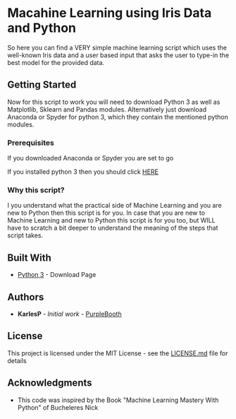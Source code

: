 # Macahine Learning using Iris Data and Python

So here you can find a VERY simple machine learning script which uses the well-known Iris data and a user based input 
that asks the user to type-in the best model for the provided data.

## Getting Started

Now for this script to work you will need to download Python 3 as well as Matplotlib, Sklearn and Pandas modules.
Alternatively just download Anaconda or Spyder for python 3, which they contain the mentioned python modules.

### Prerequisites

If you downloaded Anaconda or Spyder you are set to go

If you installed python 3 then you should click [HERE](https://docs.python.org/3/installing/index.html#basic-usage)

### Why this script?

I you understand what the practical side of Machine Learning and you are new to Python then this script is for you. In case that
you are new to Machine Learning and new to Python this script is for you too, but WILL have to scratch a bit deeper to understand
the meaning of the steps that script takes.


## Built With

* [Python 3](https://www.python.org/download/releases/3.0/) - Download Page


## Authors

* **KarlesP** - *Initial work* - [PurpleBooth](https://github.com/PurpleBooth)

## License

This project is licensed under the MIT License - see the [LICENSE.md](LICENSE.md) file for details

## Acknowledgments

* This code was inspired by the Book "Machine Learning Mastery With Python" of Bucheleres Nick
